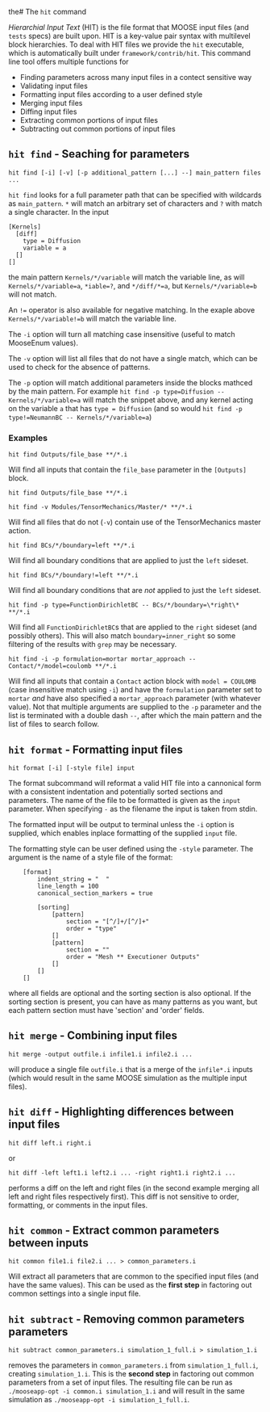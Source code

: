 the# The `hit` command

*Hierarchial Input Text* (HIT) is the file format that MOOSE input files (and
`tests` specs) are built upon. HIT is a key-value pair syntax with multilevel
block hierarchies. To deal with HIT files we provide the `hit` executable, which
is automatically built under `framework/contrib/hit`. This command line tool
offers multiple functions for

- Finding parameters across many input files in a contect sensitive way
- Validating input files
- Formatting input files according to a user defined style
- Merging input files
- Diffing input files
- Extracting common portions of input files
- Subtracting out common portions of input files

## `hit find` - Seaching for parameters

```
hit find [-i] [-v] [-p additional_pattern [...] --] main_pattern files ...
```

`hit find` looks for a full parameter path that can be specified with wildcards
as `main_pattern`. `*` will match an arbitrary set of characters and `?` with
match a single character. In the input

```
[Kernels]
  [diff]
    type = Diffusion
    variable = a
  []
[]
```

the main pattern `Kernels/*/variable` will match the variable line, as will
`Kernels/*/variable=a`, `*iable=?`, and `*/diff/*=a`, but `Kernels/*/variable=b`
will not match.

An `!=` operator is also available for negative matching. In the exaple above
`Kernels/*/variable!=b` will match the variable line.

The `-i` option will turn all matching case insensitive (useful to match
MooseEnum values).

The `-v` option will list all files that do not have a single match, which can
be used to check for the absence of patterns.

The `-p` option will match additional parameters inside the blocks mathced by
the main pattern. For example `hit find -p type=Diffusion -- Kernels/*/variable=a`
will match the snippet above, and any kernel acting on the variable `a` that has
`type = Diffusion` (and so would `hit find -p type!=NeumannBC -- Kernels/*/variable=a`)

### Examples

```
hit find Outputs/file_base **/*.i
```

Will find all inputs that contain the `file_base` parameter in the `[Outputs]` block.

```
hit find Outputs/file_base **/*.i
```

```
hit find -v Modules/TensorMechanics/Master/* **/*.i
```

Will find all files that do not (`-v`) contain use of the TensorMechanics master
action.

```
hit find BCs/*/boundary=left **/*.i
```

Will find all boundary conditions that are applied to just the `left` sideset.

```
hit find BCs/*/boundary!=left **/*.i
```

Will find all boundary conditions that are *not* applied to just the `left` sideset.

```
hit find -p type=FunctionDirichletBC -- BCs/*/boundary=\*right\* **/*.i
```

Will find all `FunctionDirichletBC`s that are applied to the `right` sideset
(and possibly others). This will also match `boundary=inner_right` so some
filtering of the results with `grep` may be necessary.

```
hit find -i -p formulation=mortar mortar_approach -- Contact/*/model=coulomb **/*.i
```

Will find all inputs that contain a `Contact` action block with `model = COULOMB`
(case insensitive match using `-i`) and have the `formulation` parameter set to
`mortar` *and* have also specified a `mortar_approach` parameter (with whatever
value). Not that multiple arguments are supplied to the `-p` parameter and the
list is terminated with a double dash `--`, after which the main pattern and the
list of files to search follow.

## `hit format` - Formatting input files

```
hit format [-i] [-style file] input
```

The format subcommand will reformat a valid HIT file into a cannonical form with
a consistent indentation and potentially sorted sections and parameters. The
name of the file to be formatted is given as the `input` parameter. When
specifying `-` as the filename the input is taken from stdin.

The formatted input will be output to terminal unless the `-i` option is supplied,
which enables inplace formatting of the supplied `input` file.

The formatting style can be user defined using the `-style` parameter. The
argument is the name of a style file of the format:

```
    [format]
        indent_string = "  "
        line_length = 100
        canonical_section_markers = true

        [sorting]
            [pattern]
                section = "[^/]+/[^/]+"
                order = "type"
            []
            [pattern]
                section = ""
                order = "Mesh ** Executioner Outputs"
            []
        []
    []
```

where all fields are optional and the sorting section is also optional.  If the
sorting section is present, you can have as many patterns as you want, but each
pattern section must have 'section' and 'order' fields.

## `hit merge` - Combining input files

```
hit merge -output outfile.i infile1.i infile2.i ...
```

will produce a single file `outfile.i` that is a merge of the `infile*.i` inputs
(which would result in the same MOOSE simulation as the multiple input files).

## `hit diff` - Highlighting differences between input files

```
hit diff left.i right.i
```

or

```
hit diff -left left1.i left2.i ... -right right1.i right2.i ...
```

performs a diff on the left and right files (in the second example merging all
left and right files respectively first). This diff is not sensitive to order,
formatting, or comments in the input files.

## `hit common` - Extract common parameters between inputs

```
hit common file1.i file2.i ... > common_parameters.i
```

Will extract all parameters that are common to the specified input files (and
have the same values). This can be used as the **first step** in factoring out
common settings into a single input file.

## `hit subtract` - Removing common parameters parameters

```
hit subtract common_parameters.i simulation_1_full.i > simulation_1.i
```

removes the parameters in `common_parameters.i` from `simulation_1_full.i`,
creating `simulation_1.i`. This is the **second step** in factoring out common
parameters from a set of input files. The resulting file can be run as
`./mooseapp-opt -i common.i simulation_1.i` and will result in the same
simulation as `./mooseapp-opt -i simulation_1_full.i`.
